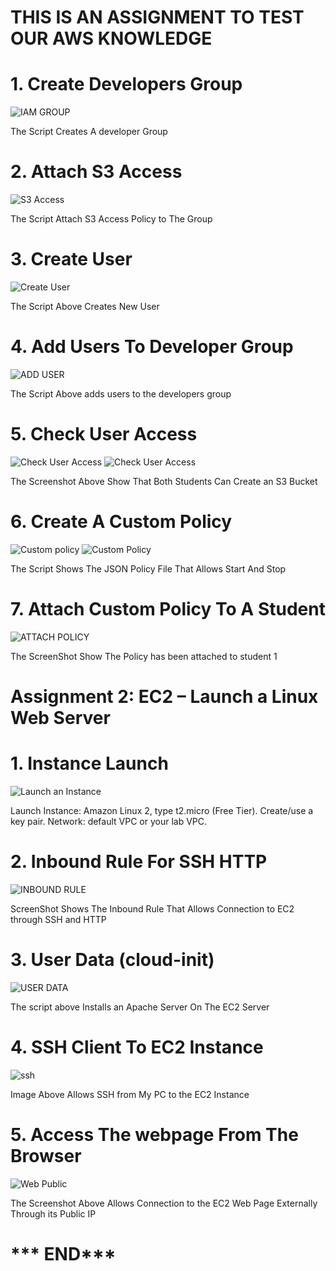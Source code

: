 

# THIS IS AN ASSIGNMENT TO TEST OUR AWS KNOWLEDGE


# 1. Create Developers Group

![IAM GROUP](./screenshots/IAM%20Group.jpg)

  The Script Creates A developer Group


# 2. Attach S3 Access

![S3 Access](./screenshots/S3Access.jpg)

The Script Attach S3 Access Policy to The  Group

# 3. Create User

![Create User](./screenshots/Create%20User.jpg)

The Script Above Creates New User

# 4. Add Users To Developer Group

![ADD USER](./screenshots/Add%20User%20To%20Group.jpg)

The Script Above adds users to the developers group

# 5. Check User Access
 ![Check User Access](./screenshots/S3UserAccess.jpg)
 ![Check User Access](./screenshots/student%202.jpg)

 The Screenshot Above Show That Both Students Can Create an S3 Bucket



# 6. Create A Custom Policy
![Custom policy](./screenshots/ESC2%20Start%20and%20Stop.%20json.jpg)
![Custom Policy](./screenshots/json2.jpg)

The Script Shows The JSON Policy File That Allows Start And Stop

# 7. Attach Custom Policy To A Student
![ ATTACH POLICY ](./screenshots/Custompolicy%20Attach.jpg)

The ScreenShot Show The Policy has been attached to student 1


#  Assignment 2: EC2 – Launch a Linux Web Server
# ##############################################

# 1. Instance Launch
![Launch an Instance](./screenshots/Instance%20Type.jpg)

Launch Instance: Amazon Linux 2, type t2.micro (Free Tier). Create/use a key pair. Network: default
 VPC or your lab VPC.

 # 2. Inbound Rule For SSH HTTP
 ![INBOUND RULE](./screenshots/Inbound.jpg)

ScreenShot Shows The Inbound Rule That Allows Connection to EC2 through SSH and HTTP

#  3. User Data (cloud-init)

![USER DATA](./screenshots/UserData.jpg)

The script above Installs an Apache Server On The EC2 Server

# 4. SSH Client To EC2 Instance

![ssh](./screenshots/SSH%20.jpg)

Image Above Allows SSH from My PC to the EC2 Instance

# 5. Access The webpage From The Browser
  
  ![Web Public](./screenshots/Web%20Public.jpg)

  The Screenshot Above Allows Connection to the EC2 Web Page Externally Through its Public IP

 
 
  # *** END***
